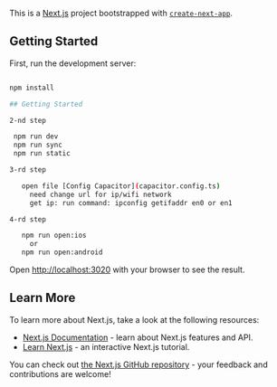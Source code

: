 This is a [Next.js](https://nextjs.org/) project bootstrapped with [`create-next-app`](https://github.com/vercel/next.js/tree/canary/packages/create-next-app).

## Getting Started

First, run the development server:

```bash

npm install

## Getting Started

2-nd step

 npm run dev
 npm run sync
 npm run static

3-rd step

   open file [Config Capacitor](capacitor.config.ts)
	 need change url for ip/wifi network
	 get ip: run command: ipconfig getifaddr en0 or en1

4-rd step

   npm run open:ios
	 or
   npm run open:android

```

Open [http://localhost:3020](http://localhost:3020) with your browser to see the result.

## Learn More

To learn more about Next.js, take a look at the following resources:

- [Next.js Documentation](https://nextjs.org/docs) - learn about Next.js features and API.
- [Learn Next.js](https://nextjs.org/learn) - an interactive Next.js tutorial.

You can check out [the Next.js GitHub repository](https://github.com/vercel/next.js/) - your feedback and contributions are welcome!
